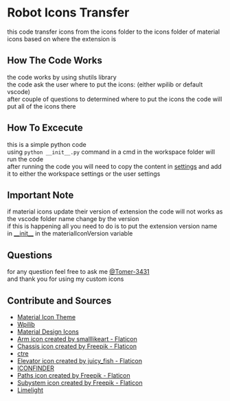 # Robot Icons Transfer

this code transfer icons from the icons folder to the icons folder of material icons based on where the extension is

## How The Code Works

the code works by using shutils library </br>
the code ask the user where to put the icons: (either wpilib or default vscode) </br>
after couple of questions to determined where to put the icons the code will put all of the icons there

## How To Excecute

this is a simple python code </br>
using `python __init__.py` command in a cmd in the workspace folder will run the code </br>
after running the code you will need to copy the content in [settings](settings.json) and add it to either the workspace settings or the user settings

## Important Note

if material icons update their version of extension the code will not works as the vscode folder name change by the version </br>
if this is happening all you need to do is to put the extension version name in [\_\_init\_\_](__init__.py#L5) in the materialIconVersion variable

## Questions

for any question feel free to ask me [@Tomer-3431](https://github.com/Tomer-3431) </br>
and thank you for using my custom icons

## Contribute and Sources

- [Material Icon Theme](https://github.com/material-extensions/vscode-material-icon-theme)
- [Wpilib](https://docs.wpilib.org)
- [Material Design Icons](https://pictogrammers.com/library/mdi/)
- [Arm icon created by smalllikeart - Flaticon](https://www.flaticon.com/free-icons/robot)
- [Chassis icon created by Freepik - Flaticon](https://www.flaticon.com/free-icons/chassis)
- [ctre](https://store.ctr-electronics.com/)
- [Elevator icon created by juicy_fish - Flaticon](https://www.flaticon.com/free-icons/elevator)
- [ICONFINDER](https://www.iconfinder.com/icons/6843343/automation_gripper_machine_manufacturing_robot_robotic_technology_icon)
- [Paths icon created by Freepik - Flaticon](https://www.flaticon.com/free-icons/way)
- [Subystem icon created by Freepik - Flaticon](https://www.flaticon.com/free-icons/system)
- [Limelight](https://limelightvision.io/)
